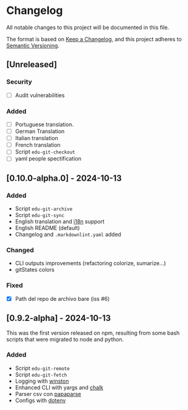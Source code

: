 # Changelog

All notable changes to this project will be documented in this file.

The format is based on [Keep a Changelog](https://keepachangelog.com/en/1.1.0/),
and this project adheres to [Semantic Versioning](https://semver.org/spec/v2.0.0.html).

## [Unreleased]

### Security

- [ ] Audit vulnerabilities

### Added

- [ ] Portuguese translation.
- [ ] German Translation
- [ ] Italian translation
- [ ] French translation
- [ ] Script `edu-git-checkout`
- [ ] yaml people spectification

## [0.10.0-alpha.0] - 2024-10-13

### Added

- Script `edu-git-archive`
- Script `edu-git-sync`
- English translation and [i18n](https://www.npmjs.com/package/i18n) support
- English README (default)
- Changelog and `.markdownlint.yaml` added

### Changed

- CLI outputs improvements (refactoring colorize, sumarize...)
- gitStates colors

### Fixed

- [x] Path del repo de archivo bare (iss #6)

## [0.9.2-alpha] - 2024-10-13

This was the first version released on npm, resulting from some bash scripts that were migrated to node and python.

### Added

- Script `edu-git-remote`
- Script `edu-git-fetch`
- Logging with [winston](https://www.npmjs.com/package/winston)
- Enhanced CLI with yargs and [chalk](https://www.npmjs.com/package/chalk)
- Parser csv con [papaparse](https://www.npmjs.com/package/papaparse)
- Configs with [dotenv](https://www.npmjs.com/package/dotenv)
